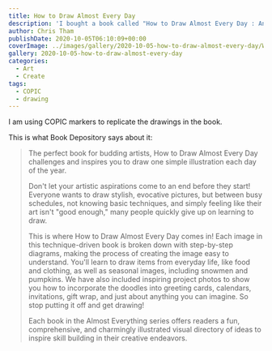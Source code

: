 ```yaml
---
title: How to Draw Almost Every Day
description: 'I bought a book called "How to Draw Almost Every Day : An Illustrated Sourcebook" by "Kamo" and have been practising some of the drawings.'
author: Chris Tham
publishDate: 2020-10-05T06:10:09+00:00
coverImage: ../images/gallery/2020-10-05-how-to-draw-almost-every-day/Winter.jpg
gallery: 2020-10-05-how-to-draw-almost-every-day
categories:
  - Art
  - Create
tags:
  - COPIC
  - drawing
---
```


I am using COPIC markers to replicate the drawings in the book.

This is what Book Depository says about it:

>The perfect book for budding artists, How to Draw Almost Every Day challenges and inspires you to draw one simple illustration each day of the year.
>
>Don't let your artistic aspirations come to an end before they start! Everyone wants to draw stylish, evocative pictures, but between busy schedules, not knowing basic techniques, and simply feeling like their art isn't "good enough," many people quickly give up on learning to draw.
>
>This is where How to Draw Almost Every Day comes in! Each image in this technique-driven book is broken down with step-by-step diagrams, making the process of creating the image easy to understand. You'll learn to draw items from everyday life, like food and clothing, as well as seasonal images, including snowmen and pumpkins. We have also included inspiring project photos to show you how to incorporate the doodles into greeting cards, calendars, invitations, gift wrap, and just about anything you can imagine. So stop putting it off and get drawing!
>
>Each book in the Almost Everything series offers readers a fun, comprehensive, and charmingly illustrated visual directory of ideas to inspire skill building in their creative endeavors.
